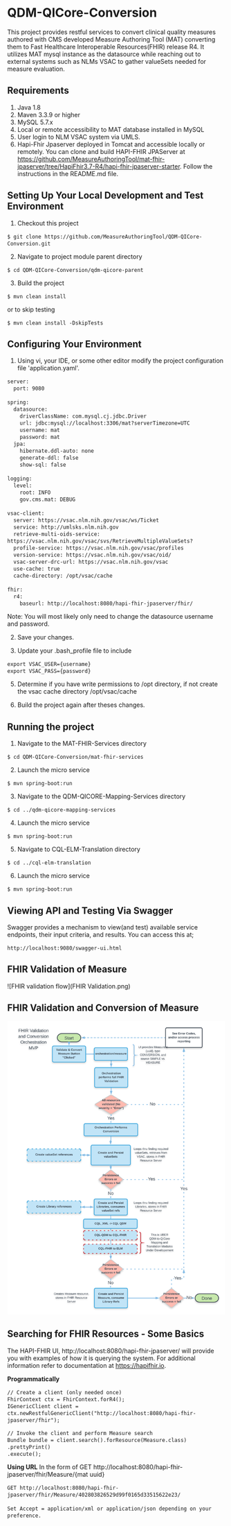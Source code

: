 # QDM-QICore-Conversion
This project provides restful services to convert clinical quality measures authored with CMS developed Measure Authoring Tool (MAT) converting them
to Fast Healthcare Interoperable Resources(FHIR) release R4.  It utilizes MAT mysql instance as the datasource while reaching out to external systems 
such as NLMs VSAC to gather valueSets needed for measure evaluation.

## Requirements
1.  Java 1.8
2.  Maven 3.3.9 or higher
2.  MySQL 5.7.x
3.  Local or remote accessibility to MAT database installed in MySQL
4.  User login to NLM VSAC system via UMLS.
5.  Hapi-Fhir Jpaserver deployed in Tomcat and accessible locally or remotely.  You can clone and build HAPI-FHIR JPAServer at
https://github.com/MeasureAuthoringTool/mat-fhir-jpaserver/tree/HapiFhir3.7-R4/hapi-fhir-jpaserver-starter.  Follow the instructions 
in the README.md file.

## Setting Up Your Local Development and Test Environment
1.  Checkout this project

```
$ git clone https://github.com/MeasureAuthoringTool/QDM-QICore-Conversion.git
```

2.  Navigate to project module parent directory

```
$ cd QDM-QICore-Conversion/qdm-qicore-parent
```

3.  Build the project
```
$ mvn clean install
```
or to skip testing
```
$ mvn clean install -DskipTests
```

## Configuring Your Environment
1. Using vi, your IDE, or some other editor modify the project configuration file 'application.yaml'.

```
server:
  port: 9080

spring:
  datasource:
    driverClassName: com.mysql.cj.jdbc.Driver
    url: jdbc:mysql://localhost:3306/mat?serverTimezone=UTC
    username: mat
    password: mat
  jpa:
    hibernate.ddl-auto: none
    generate-ddl: false
    show-sql: false

logging:
  level:
    root: INFO
    gov.cms.mat: DEBUG

vsac-client:
  server: https://vsac.nlm.nih.gov/vsac/ws/Ticket
  service: http://umlsks.nlm.nih.gov
  retrieve-multi-oids-service: https://vsac.nlm.nih.gov/vsac/svs/RetrieveMultipleValueSets?
  profile-service: https://vsac.nlm.nih.gov/vsac/profiles
  version-service: https://vsac.nlm.nih.gov/vsac/oid/
  vsac-server-drc-url: https://vsac.nlm.nih.gov/vsac
  use-cache: true
  cache-directory: /opt/vsac/cache

fhir:
  r4:
    baseurl: http://localhost:8080/hapi-fhir-jpaserver/fhir/
```

Note:  You will most likely only need to change the datasource username and password.

2. Save your changes.

3. Update your .bash_profile file to include

```
export VSAC_USER={username}
export VSAC_PASS={password}
```

5. Determine if you have write permissions to /opt directory, if not create the vsac cache directory /opt/vsac/cache

6. Build the project again after theses changes.


## Running the project
1.  Navigate to the MAT-FHIR-Services directory

```
$ cd QDM-QICore-Conversion/mat-fhir-services
```

2. Launch the micro service

```
$ mvn spring-boot:run
```

3. Navigate to the QDM-QICORE-Mapping-Services directory

```
$ cd ../qdm-qicore-mapping-services
```

4. Launch the micro service

```
$ mvn spring-boot:run
```

5. Navigate to CQL-ELM-Translation directory
```
$ cd ../cql-elm-translation
```

6. Launch the micro service
```
$ mvn spring-boot:run
```

## Viewing API and Testing Via Swagger
Swagger provides a mechanism to view(and test) available service endpoints, their input criteria, and results.  You can
access this at;

```
http://localhost:9080/swagger-ui.html
```

## FHIR Validation of Measure

![FHIR validation flow](FHIR Validation.png)

## FHIR Validation and Conversion of Measure

![FHIR validation and conversion flow](https://github.com/MeasureAuthoringTool/QDM-QICore-Conversion/blob/develop/FHIR%20Validation%20and%20Conversion.png)


## Searching for FHIR Resources - Some Basics
The HAPI-FHIR UI, http://localhost:8080/hapi-fhir-jpaserver/ will provide you with examples of how it is querying the system.  For additional information refer to documentation at https://hapifhir.io.

**Programmatically**
```
// Create a client (only needed once)
FhirContext ctx = FhirContext.forR4();
IGenericClient client = ctx.newRestfulGenericClient("http://localhost:8080/hapi-fhir-jpaserver/fhir");
```

```
// Invoke the client and perform Measure search
Bundle bundle = client.search().forResource(Measure.class)
.prettyPrint()
.execute();
```

**Using URL**
In the form of GET http://localhost:8080/hapi-fhir-jpaserver/fhir/Measure/{mat uuid}

```
GET http://localhost:8080/hapi-fhir-jpaserver/fhir/Measure/402803826529d99f0165d33515622e23/

Set Accept = application/xml or application/json depending on your preference.
```
